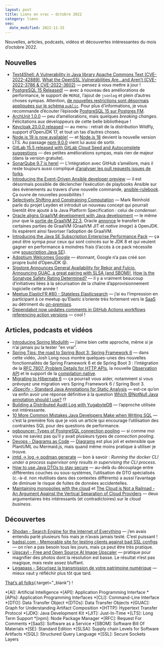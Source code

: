 ```yaml
---
layout: post
title: Liens en vrac — Octobre 2022
category: liens
seo:
  date_modified: 2022-11-15
---
```


Nouvelles, articles, podcasts, vidéos et découvertes intéressantes du mois d’octobre 2022.

## Nouvelles

- [Text4Shell: A Vulnerability in Java library Apache Commons Text (CVE-2022-42889)](https://www.lunasec.io/docs/blog/text4shell-java-rce-cve-2022-42889/),
  [What the OpenSSL Vulnerabilities Are…and Aren’t (CVE-2022-3786 & CVE-2022-3602)](https://blog.sonatype.com/what-the-openssl-vulnerabilities-are-and-arent)
  — pensez à vous mettre à jour !
- [PostgreSQL 15 Released!](https://www.postgresql.org/about/news/postgresql-15-released-2526/)
  — avec à nouveau des améliorations de performance, le support de `MERGE`, l’ajout de `jsonlog` et plein d’autres
  choses sympas. Attention, [de nouvelles restrictions sont désormais appliquées sur le schéma
  `public`](https://www.crunchydata.com/blog/be-ready-public-schema-changes-in-postgres-15). Pour plus d’informations,
  je vous recommande d’écouter l’épisode [PostgreSQL 15 sur Postgres FM](https://postgres.fm/episodes/postgresql-15).
- [ArchUnit 1.0.0](https://github.com/TNG/ArchUnit/releases/tag/v1.0.0)
  — peu d’améliorations, mais quelques _breaking changes_. Félicitations aux développeurs de cette belle bibliothèque !
- [Keycloak 20.0.0 released](https://www.keycloak.org/2022/11/keycloak-2000-released)
  — au menu : retrait de la distribution Wildfly, support d’OpenJDK 17, et tout un tas d’autres choses. 
- [Node.js 19 is now available!](https://nodejs.org/en/blog/announcements/v19-release-announce/)
  — et [Node.js 18](https://nodejs.org/en/blog/release/v18.12.0/) devient la nouvelle version LTS. Au passage
  [npm 9.0.0](https://github.blog/changelog/2022-10-24-npm-v9-0-0-released/) vient lui aussi de sortir.
- [GitLab 15.5 released with GitLab Cloud Seed and Autocomplete suggestions](https://about.gitlab.com/releases/2022/10/22/gitlab-15-5-released/)
  — des petites améliorations sympas, mais rien de majeur (dans la version gratuite).
- [SonarQube 9.7 is here!](https://blog.sonarsource.com/sonarqube-9.7-is-here/)
  — L’intégration avec GitHub s’améliore, mais il reste toujours aussi compliqué
  [d’analyser les pull requests issues de forks](https://community.sonarsource.com/t/how-to-use-sonarcloud-with-a-forked-repository-on-github/).
- [Introducing the Event-Driven Ansible developer preview](https://www.ansible.com/blog/introducing-event-driven-ansible)
  — il est désormais possible de déclencher l’exécution de playbooks Ansible sur des évènements au travers d’une
  nouvelle commande, [ansible-rulebook](https://blog.stephane-robert.info/post/ansible-event-driven/). Ça ouvre de
  nouvelles possibilités !
- [Selectively Shifting and Constraining Computation](https://openjdk.org/projects/leyden/notes/02-shift-and-constrain)
  — Mark Reinhold parle du projet Leyden et introduit un nouveau concept qui pourrait bientôt être ajouté à la Java
  Platform Specification : celui de _condenser_.
- [Oracle aligns GraalVM development with Java development](https://www.infoworld.com/article/3678348/oracle-aligns-graalvm-development-with-java-development.html)
  — le même jour que la
  [sortie de GraalVM 22.3](https://medium.com/graalvm/graalvm-22-3-is-here-jdk-19-builds-jlink-support-new-monitoring-features-and-more-f6e2b2eeff95),
  Oracle [annonce](https://www.graalvm.org/2022/openjdk-announcement/) le transfert de certaines parties de GraalVM
  (GraalVM JIT et _native image_) à OpenJDK. Ils espèrent ainsi favoriser l’adoption de GraalVM.
- [Introducing the Java SE Subscription Enterprise Performance Pack](https://blogs.oracle.com/java/post/introducing-the-java-se-subscription-enterprise-performance-pack)
  — ça peut être sympa pour ceux qui sont coincés sur le JDK 8 et qui veulent gagner en performance à moindres frais
  (l’accès à ce pack nécessite une [souscription Java SE](https://www.oracle.com/java/java-se-subscription/)).
- [Adoptium Welcomes Google](https://blog.adoptium.net/2022/10/adoptium-welcomes-google/)
  — étonnant, Google n’a pas créé son propre build d’OpenJDK 😝.
- [Sigstore Announces General Availability for Rekor and Fulcio](https://blog.sigstore.dev/sigstore-ga-ddd6ba67894d),
  [Announcing GUAC, a great pairing with SLSA (and SBOM)!](https://security.googleblog.com/2022/10/announcing-guac-great-pairing-with-slsa.html),
  [How Is the Sonatype Safety Rating Determined?](https://blog.sonatype.com/how-is-the-sonatype-safety-rating-determined)
  — il y a vraiment beaucoup d’initiatives liées à la sécurisation de la chaîne d’approvisionnement logicielle cette
  année !
- [Meetup ElasticFR #80 - Stateless Elasticsearch](https://www.youtube.com/watch?v=863CPmN2JTU)
  — j’ai eu l’impression en participant à ce meetup qu’Elastic s’oriente très fortement vers le
  [SaaS](https://www.elastic.co/fr/blog/how-moving-to-the-cloud-leads-to-a-better-customer-experience) au détriment du
  [_on-premises_](https://www.elastic.co/fr/blog/when-to-scale-from-free-software-to-cloud-services).
- [Dependabot now updates comments in GitHub Actions workflows referencing action versions](https://github.blog/changelog/2022-10-31-dependabot-now-updates-comments-in-github-actions-workflows-referencing-action-versions/)
  — cool !

## Articles, podcasts et vidéos

- [Introducing Spring Modulith](https://spring.io/blog/2022/10/21/introducing-spring-modulith)
  — j’aime bien cette approche, même si je n’ai jamais pu la tester "en vrai".
- [Spring Tips: the road to Spring Boot 3: Spring Framework 6](https://spring.io/blog/2022/10/26/spring-tips-the-road-to-spring-boot-3-spring-framework-6)
  — dans cette vidéo, Josh Long nous montre quelques-unes des nouvelles fonctionnalités de Spring Framework 6 et de
  Spring Boot 3 : l’intégration de la [RFC 7807: Problem Details for HTTP APIs](https://www.rfc-editor.org/rfc/rfc7807),
  la nouvelle [Observation API](https://spring.io/blog/2022/10/12/observability-with-spring-boot-3) et
  le support de la [compilation native](https://spring.io/blog/2022/09/26/native-support-in-spring-boot-3-0-0-m5).
- [Migrating to Hibernate 6](https://thorben-janssen.com/migrating-to-hibernate-6/)
  — ça pourrait vous aider, notamment si vous prévoyez une migration vers Spring Framework 6 / Spring Boot 3.
- [JSpecify - Standard Java Annotations for Static Analysis](https://jspecify.dev/)
  — est-ce qu’on va enfin avoir une réponse définitive à la question
  [Which @NotNull Java annotation should I use?](https://stackoverflow.com/q/4963300/374236) !?
- [Building a Distributed Audit Log with YugabyteDB](https://vladmihalcea.com/audit-log-yugabytedb/)
  — l’approche utilisée est intéressante.
- [10 More Common Mistakes Java Developers Make when Writing SQL](https://dzone.com/articles/10-more-common-mistakes-java)
  — c’est la première fois que je vois un article qui encourage l’utilisation des contraintes SQL pour des questions de
  performance.
- [pgbouncer: Types of PostgreSQL connection pooling](https://www.cybertec-postgresql.com/en/pgbouncer-types-of-postgresql-connection-pooling/)
  — si comme moi vous ne saviez pas qu’il y avait plusieurs types de _connection pooling_.
- [Devops - Diagrams as Code](https://blog.stephane-robert.info/post/devops-diagram-as-code/)
  — [Diagrams](https://github.com/mingrammer/diagrams) est plus joli et extensible que PlantUML ou Mermaid.js, mais
  quand même moins pratique à utiliser je trouve.
- [jmtd → log → podman generate](https://jmtd.net/log/podman_generate/)
  — bon à savoir : _Running the docker CLI under a process supervisor only results in supervising the CLI process_.
- [How to use Java DTOs to stay secure](https://snyk.io/blog/how-to-use-java-dtos/)
  — au-delà du découplage entre différentes couches ou sous-systèmes, l’utilisation de DTO spécialisés (c.-à-d.
  non réutilisés dans des contextes différents) a aussi l’avantage de diminuer le risque de fuites de données
  accidentelles.
- [Maintaining monopolies with the cloud](https://pluralistic.net/2022/09/28/other-peoples-computers/) et
  [The Cloud is Not a Railroad - An Argument Against the Vertical Separation of Cloud Providers](http://highscalability.com/blog/2022/10/24/the-cloud-is-not-a-railroad-an-argument-against-the-vertical.html)
  — deux argumentaires très intéressants (et contradictoires) sur le _cloud business_.

## Découvertes

- [Shodan - Search Engine for the Internet of Everything](https://www.shodan.io/)
  — j’en avais entendu parlé plusieurs fois mais je n’avais jamais testé. C’est puissant !
- [badssl.com - Memorable site for testing clients against bad SSL configs](https://badssl.com/)
  — on n’en a pas besoin tous les jours, mais ça peut être très pratique.
- [Upscayl - Free and Open Source AI Image Upscaler](https://github.com/upscayl/upscayl)
  — pratique pour magnifier des photos dont la résolution est basse. Le résultat n’est pas magique, mais reste assez
  bluffant.
- [Legapass - Sécurisez la transmission de votre patrimoine numérique](https://legapass.com/)
  — mieux vaut y réfléchir plus tôt que tard.

[That’s all folks](https://www.youtube.com/watch?v=nbb8RyvK7Us "Agnes Obel - It's Happening Again"){:target="_blank"} !

<!-- prettier-ignore-start -->
*[AI]: Artificial Intelligence
*[API]: Application Programming Interface
*[APIs]: Application Programming Interfaces
*[CLI]: Command-Line Interface
*[DTO]: Data Transfer Object
*[DTOs]: Data Transfer Objects
*[GUAC]: Graph for Understanding Artifact Composition
*[HTTP]: Hypertext Transfer Protocol
*[JDK]: Java Development Kit
*[JIT]: Just-In-Time
*[LTS]: Long Term Support
*[npm]: Node Package Manager
*[RFC]: Request For Comments
*[SaaS]: Software as a Service
*[SBOM]: Software Bill Of Materials
*[SE]: Standard Edition
*[SLSA]: Supply chain Levels for Software Artifacts
*[SQL]: Structured Query Language
*[SSL]: Secure Sockets Layers
<!-- prettier-ignore-end -->
